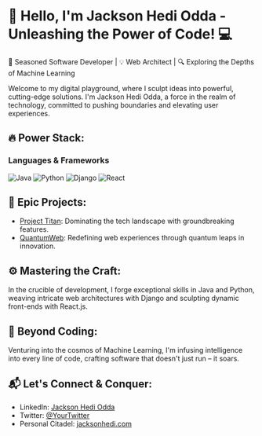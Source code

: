 # 👊 Hello, I'm Jackson Hedi Odda - Unleashing the Power of Code! 💻

🚀 Seasoned Software Developer | 💡 Web Architect | 🔍 Exploring the Depths of Machine Learning

Welcome to my digital playground, where I sculpt ideas into powerful, cutting-edge solutions. I'm Jackson Hedi Odda, a force in the realm of technology, committed to pushing boundaries and elevating user experiences.

## 🔥 Power Stack:

### Languages & Frameworks

![Java](https://img.shields.io/badge/Java-%23ED8B00.svg?style=flat-square&logo=java&logoColor=white)
![Python](https://img.shields.io/badge/Python-%233776AB.svg?style=flat-square&logo=python&logoColor=white)
![Django](https://img.shields.io/badge/Django-%23092E20.svg?style=flat-square&logo=django&logoColor=white)
![React](https://img.shields.io/badge/React-%2361DAFB.svg?style=flat-square&logo=react&logoColor=white)

## 🚀 Epic Projects:

- [Project Titan](link-to-project-1): Dominating the tech landscape with groundbreaking features.
- [QuantumWeb](link-to-project-2): Redefining web experiences through quantum leaps in innovation.

## ⚙️ Mastering the Craft:

In the crucible of development, I forge exceptional skills in Java and Python, weaving intricate web architectures with Django and sculpting dynamic front-ends with React.js.

## 🌌 Beyond Coding:

Venturing into the cosmos of Machine Learning, I'm infusing intelligence into every line of code, crafting software that doesn't just run – it soars.

## 📬 Let's Connect & Conquer:

- LinkedIn: [Jackson Hedi Odda](https://www.linkedin.com/in/jackson-hedi-odda/)
- Twitter: [@YourTwitter](https://twitter.com/your-twitter)
- Personal Citadel: [jacksonhedi.com](https://www.jacksonhedi.com)


